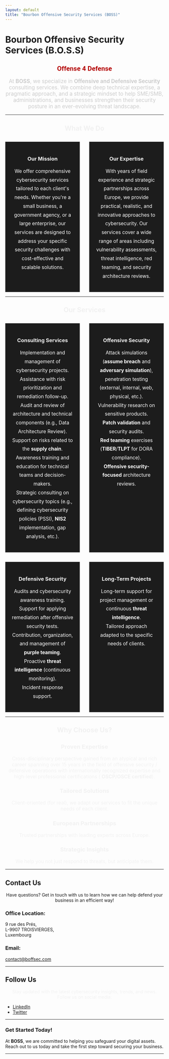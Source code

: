 ```yaml
---
layout: default
title: "Bourbon Offensive Security Services (BOSS)"
---
```


# Bourbon Offensive Security Services (B.O.S.S)

<div style="text-align: center;">
  <h2 style="font-family: 'Roboto', sans-serif; color: #b30000; font-weight: bold;">Offense 4 Defense</h2>
</div>

<p style="text-align: center; color: #ccc; font-size: 1.2em;">At <strong>BOSS</strong>, we specialize in <strong>Offensive and Defensive Security</strong> consulting services. We combine deep technical expertise, a pragmatic approach, and a strategic mindset to help SME/SMB, administrations, and businesses strengthen their security posture in an ever-evolving threat landscape.</p>

---

## <div style="text-align: center; color: #f1f1f1;">What We Do</div>

<div style="display: grid; grid-template-columns: repeat(2, 1fr); gap: 30px; margin-top: 30px;">
  
  <!-- Our Mission -->
  <div style="border: 1px solid #333; padding: 20px; background-color: #1c1c1c; color: #fff; text-align: center;">
    <h3 style="color: #f1f1f1;">Our Mission</h3>
    <p style="line-height: 1.8; font-size: 1.1em;">We offer comprehensive cybersecurity services tailored to each client's needs. Whether you're a small business, a government agency, or a large enterprise, our services are designed to address your specific security challenges with cost-effective and scalable solutions.</p>
  </div>
  
  <!-- Our Expertise -->
  <div style="border: 1px solid #333; padding: 20px; background-color: #1c1c1c; color: #fff; text-align: center;">
    <h3 style="color: #f1f1f1;">Our Expertise</h3>
    <p style="line-height: 1.8; font-size: 1.1em;">With years of field experience and strategic partnerships across Europe, we provide practical, realistic, and innovative approaches to cybersecurity. Our services cover a wide range of areas including vulnerability assessments, threat intelligence, red teaming, and security architecture reviews.</p>
  </div>

</div>

---

## <div style="text-align: center; color: #f1f1f1;">Our Services</div>

<div style="display: grid; grid-template-columns: repeat(2, 1fr); gap: 30px; margin-top: 30px;">
  
  <!-- Consulting Services -->
  <div style="border: 1px solid #333; padding: 20px; background-color: #1c1c1c; color: #fff; text-align: center;">
    <h3 style="color: #f1f1f1;">Consulting Services</h3>
    <p style="line-height: 1.8; font-size: 1.1em;">
      Implementation and management of cybersecurity projects.<br>
      Assistance with risk prioritization and remediation follow-up.<br>
      Audit and review of architecture and technical components (e.g., Data Architecture Review).<br>
      Support on risks related to the <strong>supply chain</strong>.<br>
      Awareness training and education for technical teams and decision-makers.<br>
      Strategic consulting on cybersecurity topics (e.g., defining cybersecurity policies (PSSI), <strong>NIS2</strong> implementation, gap analysis, etc.).
    </p>
  </div>

  <!-- Offensive Security -->
  <div style="border: 1px solid #333; padding: 20px; background-color: #1c1c1c; color: #fff; text-align: center;">
    <h3 style="color: #f1f1f1;">Offensive Security</h3>
    <p style="line-height: 1.8; font-size: 1.1em;">
      Attack simulations (<strong>assume breach</strong> and <strong>adversary simulation</strong>), penetration testing (external, internal, web, physical, etc.).<br>
      Vulnerability research on sensitive products.<br>
      <strong>Patch validation</strong> and security audits.<br>
      <strong>Red teaming</strong> exercises (<strong>TIBER</strong>/<strong>TLPT</strong> for DORA compliance).<br>
      <strong>Offensive security-focused</strong> architecture reviews.
    </p>
  </div>

  <!-- Defensive Security -->
  <div style="border: 1px solid #333; padding: 20px; background-color: #1c1c1c; color: #fff; text-align: center;">
    <h3 style="color: #f1f1f1;">Defensive Security</h3>
    <p style="line-height: 1.8; font-size: 1.1em;">
      Audits and cybersecurity awareness training.<br>
      Support for applying remediation after offensive security tests.<br>
      Contribution, organization, and management of <strong>purple teaming</strong>.<br>
      Proactive <strong>threat intelligence</strong> (continuous monitoring).<br>
      Incident response support.
    </p>
  </div>

  <!-- Long-Term Projects -->
  <div style="border: 1px solid #333; padding: 20px; background-color: #1c1c1c; color: #fff; text-align: center;">
    <h3 style="color: #f1f1f1;">Long-Term Projects</h3>
    <p style="line-height: 1.8; font-size: 1.1em;">
      Long-term support for project management or continuous <strong>threat intelligence</strong>.<br>
      Tailored approach adapted to the specific needs of clients.
    </p>
  </div>

</div>

---

## <div style="text-align: center; color: #f1f1f1;">Why Choose Us?</div>

<div style="text-align: center; color: #f1f1f1; font-size: 1.1em; margin-top: 30px;">
  <h3>Proven Expertise</h3>
  <p>Cross-disciplinary perspective gained from an atypical and rich career spanning over 15 years in the field of offensive security / defensive operations with internationally recognized expertise and high-level professional certifications ( <strong>OSCP/OSCE certified</strong>).</p>

  <h3>Tailored Solutions</h3>
  <p>Client-oriented (for real), we adapt our services to fit the unique needs of each client.</p>

  <h3>European Partnerships</h3>
  <p>Trusted partnerships with leading experts across Europe.</p>

  <h3>Strategic Insights</h3>
  <p>We help you not just respond to threats, but anticipate them.</p>
</div>

---

## Contact Us

<p style="text-align: center;">Have questions? Get in touch with us to learn how we can help defend your business in an efficient way!</p>

### **Office Location:**
9 rue des Prés,  
L-9907 TROISVIERGES,  
Luxembourg

### **Email:**
[contact@boffsec.com](mailto:contact@boffsec.com)

---

## Follow Us

<p style="text-align: center; color: #f1f1f1;">Stay updated with the latest cybersecurity insights, trends, and news. Follow us on social media:</p>

- [LinkedIn](https://www.linkedin.com/in/jean-marie-bourbon/)
- [Twitter](https://x.com/kmkz_security)

---

### **Get Started Today!**
At **BOSS**, we are committed to helping you safeguard your digital assets. Reach out to us today and take the first step toward securing your business.

---
